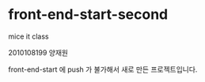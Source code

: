 # front-end-start-second
mice it class

2010108199 양재원

front-end-start 에 push 가 불가해서 새로 만든 프로젝트입니다.
